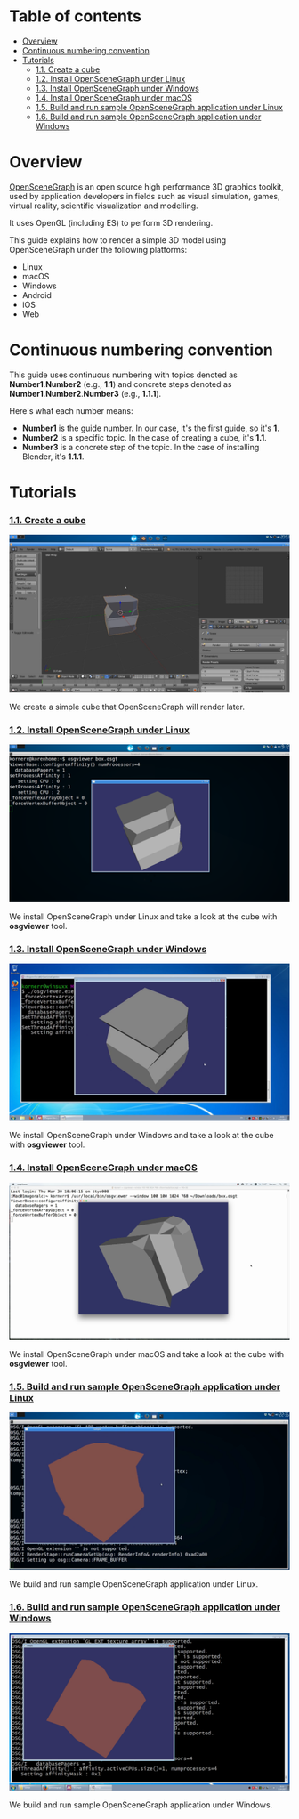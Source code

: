 Table of contents
=================

* [Overview](#overview)
* [Continuous numbering convention](#numbering)
* [Tutorials](#tutorials)
  * [1.1. Create a cube](#tutorials-cube)
  * [1.2. Install OpenSceneGraph under Linux](#tutorials-install-linux)
  * [1.3. Install OpenSceneGraph under Windows](#tutorials-install-windows)
  * [1.4. Install OpenSceneGraph under macOS](#tutorials-install-macos)
  * [1.5. Build and run sample OpenSceneGraph application under Linux](#tutorials-sample-linux)
  * [1.6. Build and run sample OpenSceneGraph application under Windows](#tutorials-sample-windows)

<a name="overview"/>

Overview
========

[OpenSceneGraph](http://openscenegraph.org) is an open source high performance
3D graphics toolkit, used by application developers in fields such as visual
simulation, games, virtual reality, scientific visualization and modelling.

It uses OpenGL (including ES) to perform 3D rendering.

This guide explains how to render a simple 3D model using OpenSceneGraph
under the following platforms:

* Linux
* macOS
* Windows
* Android
* iOS
* Web

<a name="numbering"/>

Continuous numbering convention
===============================

This guide uses continuous numbering with topics denoted as
**Number1**.**Number2** (e.g., **1.1**) and concrete steps denoted as
**Number1**.**Number2**.**Number3** (e.g., **1.1.1**).

Here's what each number means:

* **Number1** is the guide number. In our case, it's the first guide, so it's **1**.
* **Number2** is a specific topic. In the case of creating a cube, it's **1.1**.
* **Number3** is a concrete step of the topic. In the case of installing Blender, it's **1.1.1**.

<a name="tutorials"/>

Tutorials
=========

<a name="tutorials-cube"/>

### [1.1. Create a cube](1.1.CreateCube)

  ![Screenshot](readme/1.1.cube.png)

  We create a simple cube that OpenSceneGraph will render later.

<a name="tutorials-install-linux"/>

### [1.2. Install OpenSceneGraph under Linux](1.2.InstallUnderLinux)

  ![Screenshot](readme/1.2.install_under_linux.png)

  We install OpenSceneGraph under Linux and take a look at the cube
  with **osgviewer** tool.

<a name="tutorials-install-windows"/>

### [1.3. Install OpenSceneGraph under Windows](1.3.InstallUnderWindows)

  ![Screenshot](readme/1.3.install_under_windows.png)

  We install OpenSceneGraph under Windows and take a look at the cube
  with **osgviewer** tool.

<a name="tutorials-install-macos"/>

### [1.4. Install OpenSceneGraph under macOS](1.4.InstallUnderMacOS)

  ![Screenshot](readme/1.4.install_under_macos.png)

  We install OpenSceneGraph under macOS and take a look at the cube
  with **osgviewer** tool.

<a name="tutorials-sample-linux"/>

### [1.5. Build and run sample OpenSceneGraph application under Linux](1.5.SampleUnderLinux)

  ![Screenshot](readme/1.5.sample_under_linux.png)

  We build and run sample OpenSceneGraph application under Linux.

<a name="tutorials-sample-windows"/>

### [1.6. Build and run sample OpenSceneGraph application under Windows](1.6.SampleUnderWindows)

  ![Screenshot](readme/1.6.sample_under_windows.png)

  We build and run sample OpenSceneGraph application under Windows.

